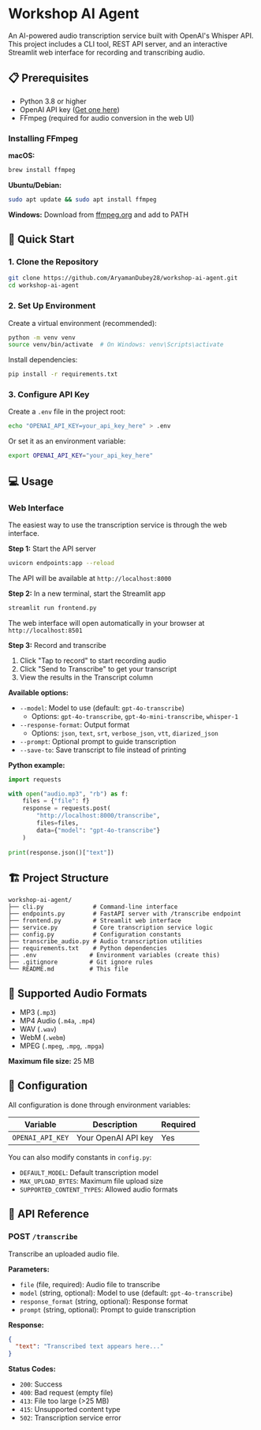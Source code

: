 # Workshop AI Agent 

An AI-powered audio transcription service built with OpenAI's Whisper API. This project includes a CLI tool, REST API server, and an interactive Streamlit web interface for recording and transcribing audio.


## 📋 Prerequisites

- Python 3.8 or higher
- OpenAI API key ([Get one here](https://platform.openai.com/api-keys))
- FFmpeg (required for audio conversion in the web UI)

### Installing FFmpeg

**macOS:**
```bash
brew install ffmpeg
```

**Ubuntu/Debian:**
```bash
sudo apt update && sudo apt install ffmpeg
```

**Windows:**
Download from [ffmpeg.org](https://ffmpeg.org/download.html) and add to PATH

## 🚀 Quick Start

### 1. Clone the Repository

```bash
git clone https://github.com/AryamanDubey28/workshop-ai-agent.git
cd workshop-ai-agent
```

### 2. Set Up Environment

Create a virtual environment (recommended):
```bash
python -m venv venv
source venv/bin/activate  # On Windows: venv\Scripts\activate
```

Install dependencies:
```bash
pip install -r requirements.txt
```

### 3. Configure API Key

Create a `.env` file in the project root:
```bash
echo "OPENAI_API_KEY=your_api_key_here" > .env
```

Or set it as an environment variable:
```bash
export OPENAI_API_KEY="your_api_key_here"
```


## 💻 Usage

### Web Interface 

The easiest way to use the transcription service is through the web interface.

**Step 1:** Start the API server
```bash
uvicorn endpoints:app --reload
```

The API will be available at `http://localhost:8000`

**Step 2:** In a new terminal, start the Streamlit app
```bash
streamlit run frontend.py
```

The web interface will open automatically in your browser at `http://localhost:8501`

**Step 3:** Record and transcribe
1. Click "Tap to record" to start recording audio
2. Click "Send to Transcribe" to get your transcript
3. View the results in the Transcript column

**Available options:**
- `--model`: Model to use (default: `gpt-4o-transcribe`)
  - Options: `gpt-4o-transcribe`, `gpt-4o-mini-transcribe`, `whisper-1`
- `--response-format`: Output format
  - Options: `json`, `text`, `srt`, `verbose_json`, `vtt`, `diarized_json`
- `--prompt`: Optional prompt to guide transcription
- `--save-to`: Save transcript to file instead of printing

**Python example:**
```python
import requests

with open("audio.mp3", "rb") as f:
    files = {"file": f}
    response = requests.post(
        "http://localhost:8000/transcribe",
        files=files,
        data={"model": "gpt-4o-transcribe"}
    )
    
print(response.json()["text"])
```

## 🏗️ Project Structure

```
workshop-ai-agent/
├── cli.py              # Command-line interface
├── endpoints.py        # FastAPI server with /transcribe endpoint
├── frontend.py         # Streamlit web interface
├── service.py          # Core transcription service logic
├── config.py           # Configuration constants
├── transcribe_audio.py # Audio transcription utilities
├── requirements.txt    # Python dependencies
├── .env               # Environment variables (create this)
├── .gitignore         # Git ignore rules
└── README.md          # This file
```

## 🎯 Supported Audio Formats

- MP3 (`.mp3`)
- MP4 Audio (`.m4a`, `.mp4`)
- WAV (`.wav`)
- WebM (`.webm`)
- MPEG (`.mpeg`, `.mpg`, `.mpga`)

**Maximum file size:** 25 MB

## 🔧 Configuration

All configuration is done through environment variables:

| Variable | Description | Required |
|----------|-------------|----------|
| `OPENAI_API_KEY` | Your OpenAI API key | Yes |

You can also modify constants in `config.py`:
- `DEFAULT_MODEL`: Default transcription model
- `MAX_UPLOAD_BYTES`: Maximum file upload size
- `SUPPORTED_CONTENT_TYPES`: Allowed audio formats


## 📝 API Reference

### POST `/transcribe`

Transcribe an uploaded audio file.

**Parameters:**
- `file` (file, required): Audio file to transcribe
- `model` (string, optional): Model to use (default: `gpt-4o-transcribe`)
- `response_format` (string, optional): Response format
- `prompt` (string, optional): Prompt to guide transcription

**Response:**
```json
{
  "text": "Transcribed text appears here..."
}
```

**Status Codes:**
- `200`: Success
- `400`: Bad request (empty file)
- `413`: File too large (>25 MB)
- `415`: Unsupported content type
- `502`: Transcription service error
